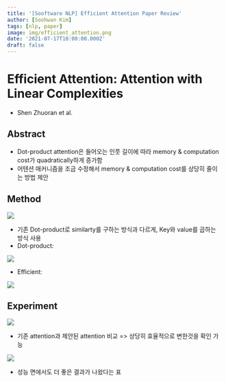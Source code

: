 ```yaml
---
title: '[Sooftware NLP] Efficient Attention Paper Review'
author: [Soohwan Kim]
tags: [nlp, paper]
image: img/efficient_attention.png
date: '2021-07-17T10:00:00.000Z'
draft: false
---
```

  
# Efficient Attention: Attention with Linear Complexities
  
- Shen Zhuoran et al. 

## Abstract
- Dot-product attention은 들어오는 인풋 길이에 따라 memory & computation cost가 quadratically하게 증가함
- 어텐션 매커니즘을 조금 수정해서 memory & computation cost를 상당히 줄이는 방법 제안

## Method
  
<img src="https://www.pragmatic.ml/content/images/2020/06/image-13.png">
  
- 기존 Dot-product로 similarty를 구하는 방식과 다르게, Key와 value를 곱하는 방식 사용
- Dot-product: 
  
<img src="https://user-images.githubusercontent.com/42150335/121996703-0da3ac80-cde4-11eb-9870-e710b6b13c53.png">
  
- Efficient: 
  
<img src="https://user-images.githubusercontent.com/42150335/121996782-2f9d2f00-cde4-11eb-8c73-823f775a42f7.png">


## Experiment
  
<img src="https://user-images.githubusercontent.com/42150335/121996832-4774b300-cde4-11eb-8050-b0f7e00f343d.png">
  
- 기존 attention과 제안된 attention 비교 => 상당히 효율적으로 변한것을 확인 가능
  
<img src="https://user-images.githubusercontent.com/42150335/121997009-90c50280-cde4-11eb-9387-4b4819fcb251.png">
  
- 성능 면에서도 더 좋은 결과가 나왔다는 표
